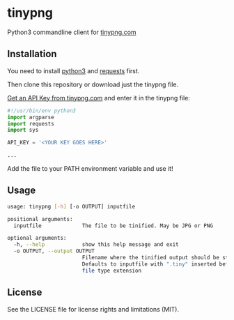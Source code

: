 # tinypng

Python3 commandline client for [tinypng.com](https://tinypng.com/)

## Installation

You need to install [python3](https://wiki.python.org/moin/BeginnersGuide/Download)
and [requests](http://docs.python-requests.org/en/master/user/install/#install) first.

Then clone this repository or download just the tinypng file.

[Get an API Key from tinypng.com](https://tinypng.com/developers) and enter it in the tinypng file:

```python
#!/usr/bin/env python3
import argparse
import requests
import sys

API_KEY = '<YOUR KEY GOES HERE>'

...
```

Add the file to your PATH environment variable and use it!

## Usage

```bash
usage: tinypng [-h] [-o OUTPUT] inputfile

positional arguments:
  inputfile             The file to be tinified. May be JPG or PNG

optional arguments:
  -h, --help            show this help message and exit
  -o OUTPUT, --output OUTPUT
                        Filename where the tinified output should be stored.
                        Defaults to inputfile with ".tiny" inserted before the
                        file type extension
```

## License

See the LICENSE file for license rights and limitations (MIT).

